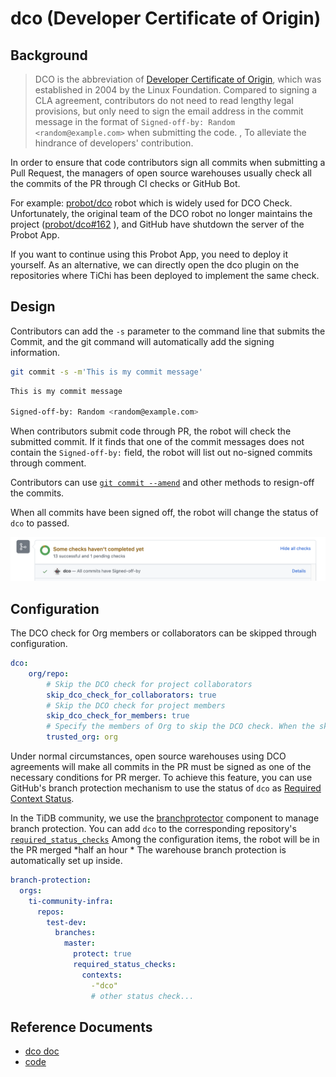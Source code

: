 # dco (Developer Certificate of Origin)

## Background

> DCO is the abbreviation of [Developer Certificate of Origin](https://developercertificate.org/), which was established in 2004 by the Linux Foundation. Compared to signing a CLA agreement, contributors do not need to read lengthy legal provisions, but only need to sign the email address in the commit message in the format of `Signed-off-by: Random <random@example.com>` when submitting the code. , To alleviate the hindrance of developers' contribution.


In order to ensure that code contributors sign all commits when submitting a Pull Request, the managers of open source warehouses usually check all the commits of the PR through CI checks or GitHub Bot.

For example: [probot/dco](https://github.com/probot/dco) robot which is widely used for DCO Check. Unfortunately, the original team of the DCO robot no longer maintains the project ([probot/dco#162](https://github.com/probot/dco/issues/162#issuecomment-941149056) ), and GitHub have shutdown the server of the Probot App. 

If you want to continue using this Probot App, you need to deploy it yourself. As an alternative, we can directly open the dco plugin on the repositories where TiChi has been deployed to implement the same check.

## Design


Contributors can add the `-s` parameter to the command line that submits the Commit, and the git command will automatically add the signing information.

```bash
git commit -s -m'This is my commit message'
```

```bash
This is my commit message

Signed-off-by: Random <random@example.com>
```

When contributors submit code through PR, the robot will check the submitted commit. If it finds that one of the commit messages does not contain the `Signed-off-by:` field, the robot will list out no-signed commits through comment.

Contributors can use [`git commit --amend`](https://docs.github.com/en/github/committing-changes-to-your-project/creating-and-editing-commits/changing-a-commit-message) and other methods to resign-off the commits.

When all commits have been signed off, the robot will change the status of `dco` to passed.

![doc_all_commits_signed_off](../../images/doc_all_commits_signed_off.png)

## Configuration

The DCO check for Org members or collaborators can be skipped through configuration.

```yaml
dco:
    org/repo:
        # Skip the DCO check for project collaborators
        skip_dco_check_for_collaborators: true
        # Skip the DCO check for project members
        skip_dco_check_for_members: true
        # Specify the members of Org to skip the DCO check. When the skip_dco_check_for_members option is enabled, the members of the organization where the current warehouse is located are skipped by default
        trusted_org: org
```

Under normal circumstances, open source warehouses using DCO agreements will make all commits in the PR must be signed as one of the necessary conditions for PR merger. To achieve this feature, you can use GitHub's branch protection mechanism to use the status of `dco` as [Required Context Status](https://docs.github.com/en/repositories/configuring-branches-and-merges-in-your-repository/defining-the-mergeability-of-pull-requests/about-protected-branches#require-status-checks-before-merging).

In the TiDB community, we use the [branchprotector](components/branchprotector.md) component to manage branch protection. You can add `dco` to the corresponding repository's [`required_status_checks`](https://github.com/ti-community-infra/configs/blob/main/prow/config/config.yaml#:~:text=branch-protection) Among the configuration items, the robot will be in the PR merged *half an hour * The warehouse branch protection is automatically set up inside.

```yaml
branch-protection:
  orgs:
    ti-community-infra:
      repos:
        test-dev:
          branches:
            master:
              protect: true
              required_status_checks:
                contexts:
                  -"dco"
                  # other status check...
```

## Reference Documents

- [dco doc](https://prow.tidb.io/plugins?repo=ti-community-infra%2Ftichi)
- [code](https://github.com/kubernetes/test-infra/tree/master/prow/plugins/dco)